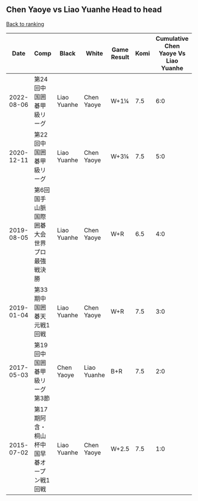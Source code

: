 ## Chen Yaoye vs Liao Yuanhe Head to head

[Back to ranking](../../index.md)




| **Date** | **Comp** | **Black** | **White** | **Game Result** | **Komi** | **Cumulative Chen Yaoye Vs Liao Yuanhe** | **Chen Yaoye Streak** | **Liao Yuanhe Streak** | 
| --- | --- | --- | --- | --- | --- | --- | --- | --- |
| 2022-08-06 | 第24回中国囲碁甲級リーグ | Liao Yuanhe | Chen Yaoye | W+1¼ | 7.5 | 6:0 | 6 | 0 | 
| 2020-12-11 | 第22回中国囲碁甲級リーグ | Liao Yuanhe | Chen Yaoye | W+3¼ | 7.5 | 5:0 | 5 | 0 | 
| 2019-08-05 | 第6回国手山脈国際囲碁大会世界プロ最強戦決勝 | Liao Yuanhe | Chen Yaoye | W+R | 6.5 | 4:0 | 4 | 0 | 
| 2019-01-04 | 第33期中国囲碁天元戦1回戦 | Liao Yuanhe | Chen Yaoye | W+R | 7.5 | 3:0 | 3 | 0 | 
| 2017-05-03 | 第19回中国囲碁甲級リーグ第3節 | Chen Yaoye | Liao Yuanhe | B+R | 7.5 | 2:0 | 2 | 0 | 
| 2015-07-02 | 第17期阿含・桐山杯中国早碁オープン戦1回戦 | Liao Yuanhe | Chen Yaoye | W+2.5 | 7.5 | 1:0 | 1 | 0 |





